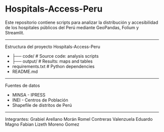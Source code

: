 # Hospitals-Access-Peru
Este repositorio contiene scripts para analizar la distribución y accesibilidad de los hospitales públicos del Perú mediante GeoPandas, Folium y Streamlit.

---
Estructura del proyecto
Hospitals-Access-Peru
* ├── code/              # Source code: analysis scripts
* ├── output/            # Results: maps and tables
* requirements.txt   # Python dependencies
* README.md

---
Fuentes de datos
* MINSA - IPRESS
* INEI - Centros de Población
* Shapefile de distritos de Perú

---
Integrantes:
Grabiel Arellano Morán
Romel Contreras Valenzuela
Eduardo Magno Fabian
Lizeth Moreno Gomez
